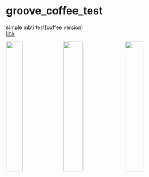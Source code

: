 # groove_coffee_test
 
simple mbti test(coffee version)<br/>
[link](https://groove-coffee-test.netlify.app/index.html)

<div style="inline-block">
<img src="https://user-images.githubusercontent.com/75126613/130452842-8549a46e-3c29-41b9-ae9a-b264e5a6e2a7.png" width="30%" height="30%">
<img src="https://user-images.githubusercontent.com/75126613/130452852-dbe2fa5a-fb0e-4cf1-8414-0ede6b7da912.png" width="32.6%" height="30%">
<img src="https://user-images.githubusercontent.com/75126613/130452856-dd2a1df7-6530-47e1-b73f-1bc0bdf72f7e.png" width="31%" height="30%">
</div>
